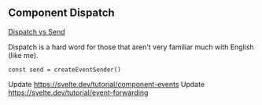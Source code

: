 ## Component Dispatch

[Dispatch vs Send](https://www.google.com/search?q=Dispatch+vs+Send&sxsrf=APq-WBs6rDxP8TQ_yMwxlTwCnV4eAsxGJQ%3A1643392810280&ei=Ki_0YYDHEOSDjLsPpd23sAE&ved=0ahUKEwiAhLulg9X1AhXkAWMBHaXuDRYQ4dUDCA4&uact=5&oq=Dispatch+vs+Send&gs_lcp=Cgdnd3Mtd2l6EAMyBggjECcQEzoHCAAQRxCwAzoHCCMQ6gIQJzoECAAQR0oECEEYAEoECEYYAFDmAVieM2CNPWgCcAN4AIAB3AGIAagDkgEDMi0ymAEAoAEBsAEKyAECwAEB&sclient=gws-wiz)

Dispatch is a hard word for those that aren't very familiar much with English (like me).

```
const send = createEventSender()
```

Update https://svelte.dev/tutorial/component-events
Update https://svelte.dev/tutorial/event-forwarding
